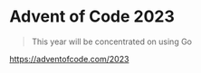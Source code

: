 # Advent of Code 2023 
> This year will be concentrated on using Go

https://adventofcode.com/2023

